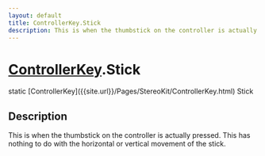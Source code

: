 ```yaml
---
layout: default
title: ControllerKey.Stick
description: This is when the thumbstick on the controller is actually pressed. This has nothing to do with the horizontal or vertical movement of the stick.
---
```

# [ControllerKey]({{site.url}}/Pages/StereoKit/ControllerKey.html).Stick

<div class='signature' markdown='1'>
static [ControllerKey]({{site.url}}/Pages/StereoKit/ControllerKey.html) Stick
</div>

## Description
This is when the thumbstick on the controller is actually pressed. This
has nothing to do with the horizontal or vertical movement of the stick.


